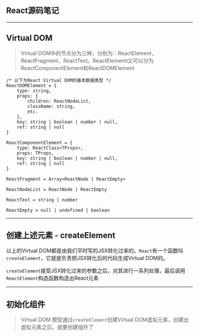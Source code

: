 ## React源码笔记

---

## Virtual DOM

> Virtual DOM中的节点分为三种，分别为：ReactElement，ReactFragment，ReactText。ReactElememt又可以分为ReactComponentElement和ReactDOMElement

```
/* 以下为React Virtual DOM的基本数据类型 */
ReactDOMElement = {
	type: string,
	props: {
		children: ReactNodeList,
		className: string,
		etc.
	},
	key: string | boolean | number | null,
	ref: string | null
}

ReactComponentElement = {
	type: ReactClass<TProps>,
	props: TProps,
	key: string | boolean | number | null,
	ref: string | null
}

ReactFragment = Array<ReactNode | ReactEmpty>

ReactNodeList = ReactNode | ReactEmpty

ReactText = string | number

ReactEmpty = null | undefined | boolean
```


---

## 创建上述元素 - createElement

以上的Virtual DOM都是由我们平时写的JSX转化过来的。`React`有一个函数叫`createElement`，它就是负责把JSX转化后的代码生成Virtual DOM的。

`createElement`接受JSX转化过来的参数之后，对其进行一系列处理，最后调用`ReactElement`构造函数构造出React元素

---

## 初始化组件

> Virtual DOM 模型通过`createElement`创建Virtual DOM虚拟元素，创建出虚拟元素之后，就要创建组件了
